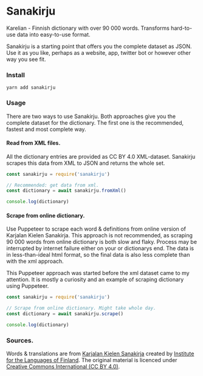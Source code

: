 # Sanakirju

Karelian - Finnish dictionary with over 90 000 words. Transforms hard-to-use data into easy-to-use format. 

Sanakirju is a starting point that offers you the complete dataset as JSON. Use it as you like, perhaps as a website, app, twitter bot or however other way you see fit.


### Install

`yarn add sanakirju`

### Usage

There are two ways to use Sanakirju. Both approaches give you the complete dataset for the dictionary. The first one is the recommended, fastest and most complete way.

#### Read from XML files.

All the dictionary entries are provided as CC BY 4.0 XML-dataset. Sanakirju scrapes this data from XML to JSON and returns the whole set.


```javascript
const sanakirju = require('sanakirju')

// Recommended: get data from xml.
const dictionary = await sanakirju.fromXml()

console.log(dictionary)
```

#### Scrape from online dictionary.

Use Puppeteer to scrape each word & definitions from online version of Karjalan Kielen Sanakirja. This approach is not recommended, as scraping 90 000 words from online dictionary is both slow and flaky. Process may be interrupted by internet failure either on your or dictionarys end. The data is in less-than-ideal html format, so the final data is also less complete than with the xml approach.

This Puppeteer approach was started before the xml dataset came to my attention. It is mostly a curiosity and an example of scraping dictionary using Puppeteer.

```javascript
const sanakirju = require('sanakirju')

// Scrape from online dictionary. Might take whole day.
const dictionary = await sanakirju.scrape()

console.log(dictionary)
```

### Sources.

Words & translations are from [Karjalan Kielen Sanakirja](http://kaino.kotus.fi/cgi-bin/kks/kks_etusivu.cgi) created by [Institute for the Languages of Finland](https://www.kotus.fi/en). The original material is licenced under [Creative Commons International (CC BY 4.0)](https://creativecommons.org/licenses/by/4.0/).

